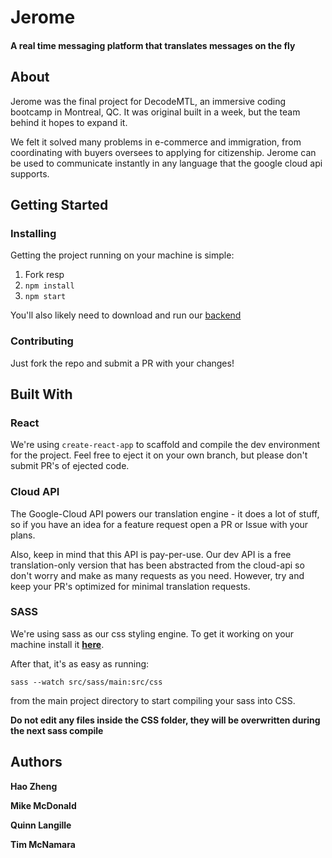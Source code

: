 # Jerome
#### A real time messaging platform that translates messages on the fly


## About

Jerome was the final project for DecodeMTL, an immersive coding bootcamp in Montreal, QC. It was original built in a week, but the team behind it hopes to expand it.

We felt it solved many problems in e-commerce and immigration, from coordinating with buyers oversees to applying for citizenship. Jerome can be used to communicate instantly in any language that the google cloud api supports.

## Getting Started

### Installing

Getting the project running on your machine is simple:

1. Fork resp
2. `npm install`
3. `npm start`

You'll also likely need to download and run our [backend](https://github.com/theBoysDotJS/chat-backend)

### Contributing

Just fork the repo and submit a PR with your changes!

## Built With

### React

We're using `create-react-app` to scaffold and compile the dev environment for the project. Feel free to eject it on your own branch, but please don't submit PR's of ejected code.

### Cloud API

The Google-Cloud API powers our translation engine - it does a lot of stuff, so if you have an idea for a feature request open a PR or Issue with your plans.

Also, keep in mind that this API is pay-per-use. Our dev API is a free translation-only version that has been abstracted from the cloud-api so don't worry and make as many requests as you need. However, try and keep your PR's optimized for minimal translation requests.

### SASS

We're using sass as our css styling engine. To get it working on your machine install it [**here**](http://sass-lang.com/install).

After that, it's as easy as running:

`sass --watch src/sass/main:src/css`

from the main project directory to start compiling your sass into CSS.

**Do not edit any files inside the CSS folder, they will be overwritten during the next sass compile**

## Authors

**Hao Zheng**

**Mike McDonald**

**Quinn Langille**

**Tim McNamara**
